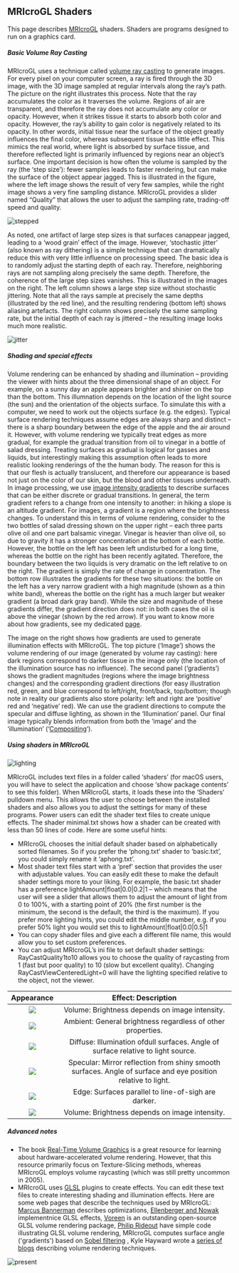 ## MRIcroGL Shaders

This page describes [MRIcroGL](https://www.nitrc.org/plugins/mwiki/index.php/mricrogl:MainPage) shaders. Shaders are programs designed to run on a graphics card. 

##### Basic Volume Ray Casting


MRIcroGL uses a technique called [volume ray casting](https://en.wikipedia.org/wiki/Volume_ray_casting) to generate images. For every pixel on your computer screen, a ray is fired through the 3D image, with the 3D image sampled at regular intervals along the ray’s path. The picture on the right illustrates this process. Note that the ray accumulates the color as it traverses the volume. Regions of air are transparent, and therefore the ray does not accumulate any color or opacity. However, when it strikes tissue it starts to absorb both color and opacity. However, the ray’s ability to gain color is negatively related to its opacity. In other words, initial tissue near the surface of the object greatly influences the final color, whereas subsequent tissue has little effect. This mimics the real world, where light is absorbed by surface tissue, and therefore reflected light is primarily influenced by regions near an object’s surface. One important decision is how often the volume is sampled by the ray (the ‘step size’): fewer samples leads to faster rendering, but can make the surface of the object appear jagged. This is illustrated in the figure, where the left image shows the result of very few samples, while the right image shows a very fine sampling distance. MRIcroGL provides a slider named “Quality” that allows the user to adjust the sampling rate, trading-off speed and quality.

![stepped](stepsize_0.jpg)


As noted, one artifact of large step sizes is that surfaces canappear jagged, leading to a ‘wood grain’ effect of the image. However, ‘stochastic jitter’ (also known as ray dithering) is a simple technique that can dramatically reduce this with very little influence on processing speed. The basic idea is to randomly adjust the starting depth of each ray. Therefore, neighboring rays are not sampling along precisely the same depth. Therefore, the coherence of the large step sizes vanishes. This is illustrated in the images on the right. The left column shows a large step size without stochastic jittering. Note that all the rays sample at precisely the same depths (illustrated by the red line), and the resulting rendering (bottom left) shows aliasing artefacts. The right column shows precisely the same sampling rate, but the initial depth of each ray is jittered – the resulting image looks much more realistic.

![jitter](jitter_0.jpg)
 
##### Shading and special effects

Volume rendering can be enhanced by shading and illumination – providing the viewer with hints about the three dimensional shape of an object. For example, on a sunny day an apple appears brighter and shinier on the top than the bottom. This illumnation depends on the location of the light source (the sun) and the orientation of the objects surface. To simulate this with a computer, we need to work out the objects surface (e.g. the edges). Typical surface rendering techniques assume edges are always sharp and distinct – there is a sharp boundary between the edge of the apple and the air around it. However, with volume rendering we typically treat edges as more gradual, for example the gradual transition from oil to vinegar in a bottle of salad dressing. Treating surfaces as gradual is logical for gasses and liquids, but interestingly making this assumption often leads to more realistic looking renderings of the the human body. The reason for this is that our flesh is actually translucent, and therefore our appearance is based not just on the color of our skin, but the blood and other tissues underneath. In image processing, we use [image intensity gradients](https://en.wikipedia.org/wiki/Image_gradient) to describe surfaces that can be either discrete or gradual transitions. In general, the term gradient refers to a change from one intensity to another: in hiking a slope is an altitude gradient. For images, a gradient is a region where the brightness changes. To understand this in terms of volume rendering, consider to the two bottles of salad dressing shown on the upper right – each three parts olive oil and one part balsamic vinegar. Vinegar is heavier than olive oil, so due to gravity it has a stronger concentration at the bottom of each bottle. However, the bottle on the left has been left undisturbed for a long time, whereas the bottle on the right has been recently agitated. Therefore, the boundary between the two liquids is very dramatic on the left relative to on the right. The gradient is simply the rate of change in concentration. The bottom row illustrates the gradients for these two situations: the bottle on the left has a very narrow gradient with a high magnitude (shown as a thin white band), whereas the bottle on the right has a much larger but weaker gradient (a broad dark gray band). While the size and magnitude of these gradients differ, the gradient direction does not: in both cases the oil is above the vinegar (shown by the red arrow). If you want to know more about how gradients, see my dedicated [page](https://www.mccauslandcenter.sc.edu/mricrogl/gradients).

The image on the right shows how gradients are used to generate illumination effects with MRIcroGL. The top picture (‘Image’) shows the volume rendering of our image (generated by volume ray casting): here dark regions correspond to darker tissue in the image only (the location of the illumination source has no influence). The second panel (‘gradients’) shows the gradient magnitudes (regions where the image brightness changes) and the corresponding gradient directions (for easy illustration red, green, and blue correspond to left/right, front/back, top/bottom; though note in reality our gradients also store polarity: left and right are ‘positive’ red and ‘negative’ red). We can use the gradient directions to compute the specular and diffuse lighting, as shown in the ‘Illumination’ panel. Our final image typically blends information from both the ‘image’ and the ‘illumination’ (‘[Compositing](https://en.wikipedia.org/wiki/Compositing)‘).

##### Using shaders in MRIcroGL

![lighting](lighting_0.png)

MRIcroGL includes text files in a folder called ‘shaders’ (for macOS users, you will have to select the application and choose ‘show package contents’ to see this folder). When MRIcroGL starts, it loads these into the ‘Shaders’ pulldown menu. This allows the user to choose between the installed shaders and also allows you to adjust the settings for many of these programs. Power users can edit the shader text files to create unique effects. The shader minimal.txt shows how a shader can be created with less than 50 lines of code. Here are some useful hints:

 - MRIcroGL chooses the initial default shader based on alphabetically sorted filenames. So if you prefer the ‘phong.txt’ shader to ‘basic.txt’, you could simply rename it ‘aphong.txt’.
 - Most shader text files start with a ‘pref’ section that provides the user with adjustable values. You can easily edit these to make the default shader settings more to your liking. For example, the basic.txt shader has a preference lightAmount|float|0.0|0.2|1 – which means that the user will see a slider that allows them to adjust the amount of light from 0 to 100%, with a starting point of 20% (the first number is the minimum, the second is the default, the third is the maximum). If you prefer more lighting hints, you could edit the middle number, e.g. if you prefer 50% light you would set this to lightAmount|float|0.0|0.5|1
 - You can copy shader files and give each a different file name, this would allow you to set custom preferences.
 - You can adjust MRIcroGL’s ini file to set default shader settings: RayCastQuality1to10 allows you to choose the quality of raycasting from 1 (fast but poor quality) to 10 (slow but excellent quality). Changing RayCastViewCenteredLight=0 will have the lighting specified relative to the object, not the viewer.

| Appearance             |  Effect: Description |
:-------------------------:|:-------------------------:
![](volume.jpg)  |  Volume: Brightness depends on image intensity. 
![](ambient.jpg)  |  Ambient: General brightness regardless of other properties.
![](diffuse.jpg)  |  Diffuse: Illumination ofdull surfaces. Angle of surface relative to light source.
![](specular.jpg)  |  Specular: Mirror reflection from shiny smooth surfaces. Angle of surface and eye position relative to light. 
![](edge.jpg)  |  Edge: Surfaces parallel to line-of-sigh are darker. 
![](volume.jpg)  |  Volume: Brightness depends on image intensity. 

##### Advanced notes

 - The book [Real-Time Volume Graphics](http://www.real-time-volume-graphics.org) is a great resource for learning about hardware-accelerated volume rendering. However, that this resource primarily focus on Texture-Slicing methods, whereas MRIcroGL employs volume raycasting (which was still pretty uncommon in 2005).
 - MRIcroGL uses [GLSL](http://mew.cx/glsl_quickref.pdf) plugins to create effects. You can edit these text files to create interesting shading and illumination effects. Here are some web pages that describe the techniques used by MRIcroGL: [Marcus Bannerman](https://www.marcusbannerman.co.uk/articles/VolumeRendering.html) describes optimizations, [Ellenberger and Nowak](http://pages.cs.wisc.edu/~nowak/779/779ClassProject.html) implementnice GLSL effects, [Voreen](https://www.uni-muenster.de/Voreen/) is an outstanding open-source GLSL volume rendering package, [Philip Rideout](https://prideout.net/blog/old/blog/index.html@p=64.html) have simple code illustrating GLSL volume rendering, MRIcroGL computes surface angle ('gradients') based on [Sobel filtering](https://en.wikipedia.org/wiki/Sobel_operator) , Kyle Hayward wrote a [series of blogs](https://graphicsrunner.blogspot.com/2010/05/volume-rendering-202-shadows-and.html) describing volume rendering techniques.
 
![present](present.png)

 

